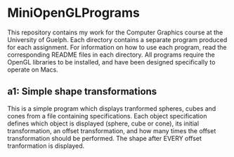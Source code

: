 # MiniOpenGLPrograms
This repository contains my work for the Computer Graphics course at the University of Guelph. Each directory contains a separate program produced for each assignment. For information on how to use each program, read the corresponding README files in each directory. All programs require the OpenGL libraries to be installed, and have been designed specifically to operate on Macs.

## a1: Simple shape transformations
This is a simple program which displays tranformed spheres, cubes and cones from a file containing specifications. Each object specification defines which object is displayed (sphere, cube or cone), its initial transformation, an offset transformation, and how many times the offset transformation should be performed. 
The shape after EVERY offset tranformation is displayed.




